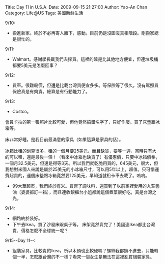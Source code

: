 Title: Day 11 in U.S.A.
Date: 2009-09-15 21:27:00
Author: Yao-An Chan
Category: Life@US
Tags: 美國新鮮生活


<div class='post'>
9/10:<br /><ul><li>搬進新家。終於不必再寄人籬下，感動。目前仍是沒圖沒真相階段。剛搬家總是很忙的。</li></ul>9/11:<br /><ul><li>Walmart。感謝學長載我們去採買。這裡的確是比其他地方便宜，但連垃圾桶都要5美元是怎麼回事？</li></ul>9/12:<br /><ul><li>買車。很難殺價，但還是比載台灣買便宜多多。等保險等了很久。沒有駕照買保險真是有夠貴。總算是有行動能力了。<br />  </li></ul>9/13:<br /><ul><li>Costco。</li></ul>會員卡拍的第一張照片比較可愛，但他竟然搞錯名字了，只好作廢。買了床墊跟冰箱等。<br /><br />床非常好睡，是我目前最滿意的家具（如果這算是家具的話）。<br /><br />冰箱比租的划算很多，租的一個月要25美元，而且缺貨，要等一週，當時只有大的可以租，還是最後一個！（看來中冰箱也缺貨了）有優惠價，只要中冰箱價格，一個月32.5美元，但還是得等3天。所以我們就乾脆用買的，645美元，很大，但我想對米國人來說是屬於25美元的小冰箱尺寸，可以用5年以上，超值。只可惜運費超貴的，運個床墊跟冰箱竟然要125美元，早知道就租卡車去載了。嗚嗚。<br /><ul><li>99大華超市，我們終於有米。買齊了調味料，還買到了以前家裡愛用的丸荘醬油（婆婆都訂一箱），而且連收銀櫃台小姐都說這個煮菜很好吃，真是台灣之光。</li></ul>9/14:<br /><ul><li>網路終於裝好。<br />  </li><li>下午去Ikea，買了沙發床跟桌子等。 床架竟然賣完了！美國連Ikea都比台灣貴，價格怎麼不全球統一呢？</li></ul>9/15--Day 11--:  <br /><ul><li>組裝家具，比較貴的Ikea，所以木頭也比較硬嗎？螺絲我都鎖不進去，只能轉個一半，怎麼跟台灣的不一樣？看來一個女生是無法在這裡亂買組裝家具。</li></ul></div>
